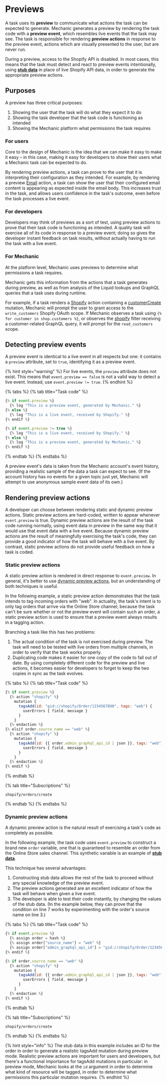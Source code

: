 # Previews

A task uses its **preview** to communicate what actions the task can be expected to generate. Mechanic generates a preview by rendering the task code with a **preview event**, which resembles live events that the task may see. The task is responsible for rendering **preview actions** in response to the preview event, actions which are visually presented to the user, but are never run.

During a preview, access to the Shopify API is disabled. In most cases, this means that the task must detect and react to preview events intentionally, using [**stub data**](stub-data.md) in place of live Shopify API data, in order to generate the appropriate preview actions.

## Purposes

A preview has three critical purposes:

1. Showing the user that the task will do what they expect it to do
2. Showing the task developer that the task code is functioning as intended
3. Showing the Mechanic platform what permissions the task requires

### For users

Core to the design of Mechanic is the idea that we can make it easy to make it easy – in this case, making it easy for developers to show their users what a Mechanic task can be expected to do.

By rendering preview actions, a task can prove to the user that it is interpreting their configuration as they intended. For example, by rendering a preview [Email](../../actions/action-types/email.md) action, a task can show the user that their configured email content is appearing as expected inside the email body. This increases trust in the task, and allows users confidence in the task's outcome, even before the task processes a live event.

### For developers

Developers may think of previews as a sort of test, using preview actions to prove that their task code is functioning as intended. A quality task will exercise all of its code in response to a preview event; doing so gives the developer instant feedback on task results, without actually having to run the task with a live event.

### For Mechanic

At the platform level, Mechanic uses previews to determine what permissions a task requires.

Mechanic gets this information from the actions that a task generates during preview, as well as from analysis of the Liquid lookups and GraphQL queries that a task uses during runtime.

For example, if a task renders a [Shopify](../../actions/action-types/shopify.md) action containing a [customerCreate](https://shopify.dev/docs/admin-api/graphql/reference/customers/customercreate) mutation, Mechanic will prompt the user to grant access to the `write_customers` Shopify OAuth scope. If Mechanic observes a task using `{% for customer in shop.customers %}`, or observes the [shopify](../../../liquid/filters.md#shopify) filter receiving a customer-related GraphQL query, it will prompt for the `read_customers` scope.

## Detecting preview events

A preview event is identical to a live event in all respects but one: it contains a `preview` attribute, set to `true`, identifying it as a preview event.

{% hint style="warning" %}
For live events, the `preview` attribute does not exist. This means that `event.preview == false` is not a valid way to detect a live event. Instead, use `event.preview != true`.
{% endhint %}

{% tabs %}
{% tab title="Task code" %}
```javascript
{% if event.preview %}
  {% log "This is a preview event, generated by Mechanic." %}
{% else %}
  {% log "This is a live event, received by Shopify." %}
{% endif %}

{% if event.preview != true %}
  {% log "This is a live event, received by Shopify." %}
{% else %}
  {% log "This is a preview event, generated by Mechanic." %}
{% endif %}
```
{% endtab %}
{% endtabs %}

A preview event's data is taken from the Mechanic account's event history, providing a realistic sample of the data a task can expect to see. \(If the account history has no events for a given topic just yet, Mechanic will attempt to use anonymous sample event data of its own.\)

## Rendering preview actions

A developer can choose between rendering static and dynamic preview actions. Static preview actions are hard-coded, written to appear whenever `event.preview` is true. Dynamic preview actions are the result of the task code running normally, using event data in preview in the same way that it would use that event data with a live event. Because dynamic preview actions are the result of meaningfully exercising the task's code, they can provide a good indicator of how the task will behave with a live event. By contrast, static preview actions do not provide useful feedback on how a task is coded.

### Static preview actions

A static preview action is rendered in direct response to `event.preview`. In general, it's better to use [dynamic preview actions](./#dynamic-preview-actions), but an understanding of both techniques is useful.

In the following example, a static preview action demonstrates that the task intends to tag incoming orders with "web". In actuality, the task's intent is to only tag orders that arrive via the Online Store channel; because the task can't be sure whether or not the preview event will contain such an order, a static preview action is used to ensure that a preview event always results in a tagging action.

Branching a task like this has two problems:

1. The actual condition of the task is not exercised during preview. The task will need to be tested with live orders from multiple channels, in order to verify that the task works properly.
2. Duplicating code makes it easier for one copy of the code to fall out of date. By using completely different code for the preview and live actions, it becomes easier for developers to forget to keep the two copies in sync as the task evolves.

{% tabs %}
{% tab title="Task code" %}
```javascript
{% if event.preview %}
  {% action "shopify" %}
    mutation {
      tagsAdd(id: "gid://shopify/Order/1234567890", tags: "web") {
        userErrors { field, message }
      }
    }
  {% endaction %}
{% elsif order.source_name == "web" %}
  {% action "shopify" %}
    mutation {
      tagsAdd(id: {{ order.admin_graphql_api_id | json }}, tags: "web") {
        userErrors { field, message }
      }
    }
  {% endaction %}
{% endif %}
```
{% endtab %}

{% tab title="Subscriptions" %}
```
shopify/orders/create
```
{% endtab %}
{% endtabs %}

### Dynamic preview actions

A dynamic preview action is the natural result of exercising a task's code as completely as possible.

In the following example, the task code uses `event.preview` to construct a brand new `order` variable, one that is guaranteed to resemble an order from the Online Store sales channel. This synthetic variable is an example of [**stub data**](stub-data.md).

This technique has several advantages:

1. Constructing stub data allows the rest of the task to proceed without any special knowledge of the preview event.
2. The preview actions generated are an excellent indicator of how the task will behave when given a live event.
3. The developer is able to test their code instantly, by changing the values of the stub data. \(In the example below, they can prove that the condition on line 7 works by experimenting with the order's source name on line 3.\)

{% tabs %}
{% tab title="Task code" %}
```javascript
{% if event.preview %}
  {% assign order = hash %}
  {% assign order["source_name"] = "web" %}
  {% assign order["admin_graphql_api_id"] = "gid://shopify/Order/1234567890" %}
{% endif %}

{% if order.source_name == "web" %}
  {% action "shopify" %}
    mutation {
      tagsAdd(id: {{ order.admin_graphql_api_id | json }}, tags: "web") {
        userErrors { field, message }
      }
    }
  {% endaction %}
{% endif %}
```
{% endtab %}

{% tab title="Subscriptions" %}
```
shopify/orders/create
```
{% endtab %}
{% endtabs %}

{% hint style="info" %}
The stub data in this example includes an ID for the order in order to generate a realistic tagsAdd mutation during preview mode. Realistic preview actions are important for users and developers, but there's a functional importance for tagsAdd mutations in particular: in preview mode, Mechanic looks at the `id` argument in order to determine what kind of resource will be tagged, in order to determine what permissions this particular mutation requires.
{% endhint %}

